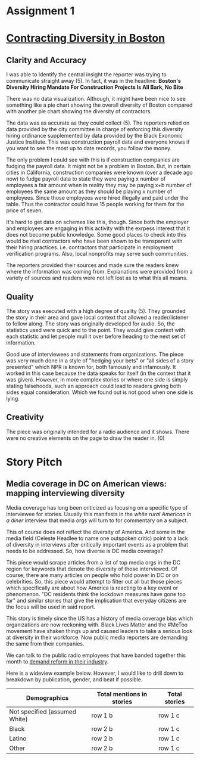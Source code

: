 # Assignment 1

# [Contracting Diversity in Boston](https://www.wgbh.org/news/local-news/2020/10/13/bostons-diversity-hiring-mandate-for-construction-projects-is-all-bark-no-bite)

## Clarity and Accuracy

I was able to identify the central insight the reporter was trying to communicate straight away (5). In fact, it was in the headline:
**Boston's Diversity Hiring Mandate For Construction Projects Is All Bark, No Bite**

There was no data visualization. Although, it might have been nice to see something like a pie chart showing the overall diversity of Boston compared with another pie chart showing the diversity of contractors.

The data was as accurate as they could collect (5). The reporters relied on data provided by the city committee in charge of enforcing this diversity hiring ordinance supplemented by data provided by the Black Exonomic Justice Institute. This was construction payroll data and everyone knows if you want to see the most up to date records, you follow the money.

The only problem I could see with this is if construction companies are fudging the payroll data. It might not be a problem in Boston. But, in certain cities in California, construction companies were known (over a decade ago now) to fudge payroll data to state they were paying x number of employees a fair amount when in reality they may be paying x+b number of employees the same amount as they should be playing x number of employees. Since those employees were hired illegally and paid under the table. Thus the contractor could have 15 people working for them for the price of seven.

It's hard to get data on schemes like this, though. Since both the employer and employees are engaging in this activity with the exrpess interest that it does not become public knowledge. Some good places to check into this would be rival contractors who have been shown to be transparent with their hiring practices. i.e. contractors that participate in employment verification programs. Also, local nonprofits may serve such communities.

The reporters provided their sources and made sure the readers knew where the information was coming from. Explanations were provided from a variety of sources and readers were not left lost as to what this all means.

## Quality

The story was executed with a high degree of quality (5). They grounded the story in their area and gave local context that allowed a reader/listener to follow along. The story was originally developed for audio. So, the statistics used were quick and to the point. They would give context with each statistic and let people mull it over before heading to the next set of information.

Good use of interviewees and statements from organizations. The piece was very much done in a style of "hedging your bets" or "all sides of a story presented" which NPR is known for, both famously and infamously. It worked in this case because the data speaks for itself (in the context that it was given). However, in more complex stories or where one side is simply stating falsehoods, such an approach could lead to readers giving both sides equal consideration. Which we found out is not good when one side is lying.

## Creativity

The piece was originally intended for a radio audience and it shows. There were no creative elements on the page to draw the reader in. (0)

# Story Pitch

## Media coverage in DC on American views: mapping interviewing diversity

Media coverage has long been criticized as focusing on a specific type of interviewee for stories. Usually this manifests in the *white rural American in a diner* interview that media orgs will turn to for commentary on a subject.

This of course does not reflect the diversity of America. And some in the media field (Celeste Headlee to name one outspoken critic) point to a lack of diversity in interviews after critically important events as a problem that needs to be addressed. So, how diverse is DC media coverage?

This piece would scrape articles from a list of top media orgs in the DC region for keywords that denote the diversity of those interviewed. Of course, there are many articles on people who hold power in DC or on celebrities. So, this piece would attempt to filter out all but those pieces which specifically are about how America is reacting to a key event or phenomenon. "DC residents think the lockdown measures have gone too far" and similar stories that give the implication that everyday citizens are the focus will be used in said report.

This story is timely since the US has a history of media coverage bias which organizations are now reckoning with. Black Lives Matter and the #MeToo movement have shaken things up and caused leaders to take a serious look at diversity in their workforce. Now public media reporters are demanding the same from their companies.

We can talk to the public radio employees that have banded together this month to [demand reform in their industry](https://twitter.com/CelesteHeadlee/status/1351263582038728708).

Here is a wideview example below. However, I would like to drill down to breakdown by publication, gender, and beat if possible.

Demographics | Total mentions in stories | Total stories
-----------------|----------------|----------------
Not specified (assumed White) | row 1 b | row 1 c
Black | row 2 b | row 1 c
Latino | row 2 b | row 1 c
Other | row 2 b | row 1 c


